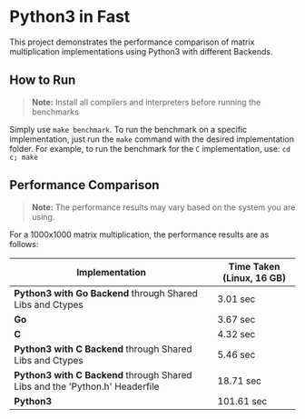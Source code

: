 # Python3 in Fast 

This project demonstrates the performance comparison of matrix multiplication implementations using Python3 with different Backends.

## How to Run

> **Note:** Install all compilers and interpreters before running the benchmarks

Simply use `make benchmark`. To run the benchmark on a specific implementation, just run the `make` command with the desired implementation folder. For example, to run the benchmark for the `C` implementation, use: `cd c; make`

## Performance Comparison

> **Note:** The performance results may vary based on the system you are using. 

For a 1000x1000 matrix multiplication, the performance results are as follows:

| Implementation                                                                    | Time Taken (Linux, 16 GB) |
|-----------------------------------------------------------------------------------|---------------------------|
| **Python3 with Go Backend** through Shared Libs and Ctypes                        | 3.01 sec                  |
| **Go**                                                                            | 3.67 sec                  |
| **C**                                                                             | 4.32 sec                  |
| **Python3 with C Backend** through Shared Libs and Ctypes                         | 5.46 sec                  |
| **Python3 with C Backend** through Shared Libs and the 'Python.h' Headerfile      | 18.71 sec                 |
| **Python3**                                                                       | 101.61 sec                |
